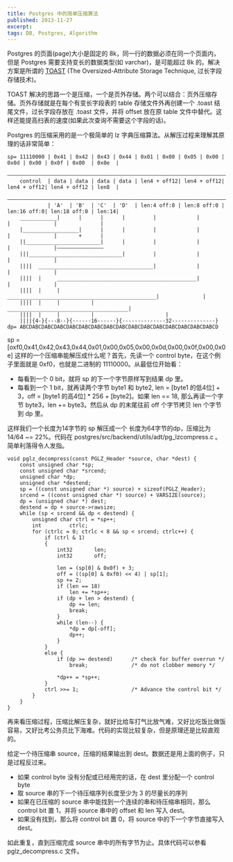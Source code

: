 ```yaml
---
title: Postgres 中的简单压缩算法
published: 2013-11-27
excerpt: 
tags: DB, Postgres, Algorithm
---
```


Postgres 的页面(page)大小是固定的 8k，同一行的数据必须在同一个页面内，但是 Postgres 需要支持变长的数据类型(如 varchar)，是可能超过 8k 的。解决方案是所谓的 [TOAST](http://www.postgresql.org/docs/current/static/storage-toast.html) (The Oversized-Attribute Storage Technique, 过长字段存储技术)。

TOAST 解决的思路一个是压缩，一个是页外存储。两个可以结合：页外压缩存储。页外存储就是在每个有变长字段表的 table 存储文件外再创建一个 .toast 结尾文件，过长字段存放在 .toast 文件，并将 offset 放在原 table 文件中替代。这样还能提高扫表的速度(如果此次查询不需要这个字段的话)。

Postgres 的压缩采用的是一个极简单的 lz 字典压缩算法。从解压过程来理解其原理的话非常简单：

    sp= 11110000 | 0x41 | 0x42 | 0x43 | 0x44 | 0x01 | 0x00 | 0x05 | 0x00 | 0x0d | 0x00 | 0x0f | 0x00  | 0x0e  |
        ———————————————————————————————————————————————————————————————————————————————————————————————————————
        control  | data | data | data | data | len4 + off12| len4 + off12| len4 + off12| len4 + off12 | len8  |
        ———————————————————————————————————————————————————————————————————————————————————————————————————————
                 | 'A'  | 'B'  | 'C'  | 'D'  | len:4 off:0 | len:8 off:0 | len:16 off:0| len:18 off:0 | len:14|
        ____________|      |      |      |         |             |             |              |              |
        |__________________|      |      |         |             |             |              |       +      |
        ||________________________|      |         |             |             |              |———————————————
        |||______________________________|         |             |             |              |
        ||||  _____________________________________|             |             |              |
        ||||  |     _____________________________________________|             |              |
        ||||  |     |          ________________________________________________|              |
        ||||  |     |          |                       _______________________________________|
        ||||  |     |          |                       |
        ||||{4-}{---8--}{------16------}{--------------32--------------}
    dp= ABCDABCDABCDABCDABCDABCDABCDABCDABCDABCDABCDABCDABCDABCDABCDABCD


sp = [oxf0,0x41,0x42,0x43,0x44,0x01,0x00,0x05,0x00,0x0d,0x00,0x0f,0x00,0x0e] 这样的一个压缩串能解压成什么呢？首先，先读一个 control byte，在这个例子里面就是 0xf0，也就是二进制的 11110000。从最低位开始看：

* 每看到一个 0 bit，就将 sp 的下一个字节原样写到结果 dp 里。
* 每看到一个 1 bit，就再读两个字节 byte1 和 byte2, len = [byte1 的低4位] + 3，off = [byte1 的高4位] * 256 + [byte2]。如果 len == 18, 那么再读一个字节 byte3，len += byte3。然后从 dp 的末尾往前 off 个字节拷贝 len 个字节到 dp 里。

这样我们一个长度为14字节的 sp 解压成一个 长度为64字节的dp，压缩比为14/64 ~= 22%。代码在 postgres/src/backend/utils/adt/pg_lzcompress.c 。简单利落得令人发指。

~~~ {lang="c"}
void pglz_decompress(const PGLZ_Header *source, char *dest) {
	const unsigned char *sp;
	const unsigned char *srcend;
	unsigned char *dp;
	unsigned char *destend;
	sp = ((const unsigned char *) source) + sizeof(PGLZ_Header);
	srcend = ((const unsigned char *) source) + VARSIZE(source);
	dp = (unsigned char *) dest;
	destend = dp + source->rawsize;
	while (sp < srcend && dp < destend) {
		unsigned char ctrl = *sp++;
		int			ctrlc;
		for (ctrlc = 0; ctrlc < 8 && sp < srcend; ctrlc++) {
			if (ctrl & 1)
			{
				int32		len;
				int32		off;

				len = (sp[0] & 0x0f) + 3;
				off = ((sp[0] & 0xf0) << 4) | sp[1];
				sp += 2;
				if (len == 18)
					len += *sp++;
				if (dp + len > destend) {
					dp += len;
					break;
				}
				while (len--) {
					*dp = dp[-off];
					dp++;
				}
			}
			else {
				if (dp >= destend)		/* check for buffer overrun */
					break;				/* do not clobber memory */

				*dp++ = *sp++;
			}
			ctrl >>= 1; 				/* Advance the control bit */
		}
	}
}

~~~


再来看压缩过程，压缩比解压复杂，就好比给车打气比放气难，又好比吃饭比做饭容易，又好比考公务员比下海难。代码的实现比较复杂，但是原理还是比较直观的。

给定一个待压缩串 source，压缩的结果输出到 dest。数据还是用上面的例子，只是过程反过来。

 * 如果 control byte 没有分配或已经用完的话，在 dest 里分配一个 control byte
 * 取 source 串的下一个待压缩序列长度至少为 3 的尽量长的序列
 * 如果在已压缩的 source 串中能找到一个连续的串和待压缩串相同，那么 control bit 置 1，并将 source 串中的 offset 和 len 写入 dest。
 * 如果没有找到，那么将 control bit 置 0，将 source 中的下一个字节直接写入 dest。

如此重复，直到压缩完成 source 串中的所有字节为止。具体代码可以参看 pglz_decompress.c 文件。

